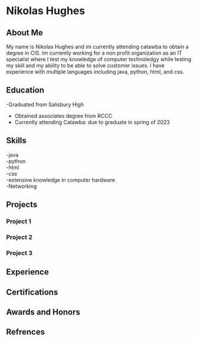 

# Nikolas Hughes


## About Me
 My name is Nikolas Hughes and im currently attending catawba to obtain a degree in CIS. Im currently working for a non profit organization as an IT specialist where I test my knowledge of computer technoledgy while testing my skill and my ability to be able to solve customer issues. I have experience with multiple languages including java, python, html, and css. 

## Education
-Graduated from Salisbury High
- Obtained associates degree from RCCC
- Currently attending Catawba: due to graduate in spring of 2023

## Skills
-java<br>
-python<br>
-html<br>
-css<br>
-extensive knowledge in computer hardware<br>
-Networking


## Projects

 ### Project 1


 ### Project 2


 ### Project 3


## Experience


## Certifications


## Awards and Honors



## Refrences





